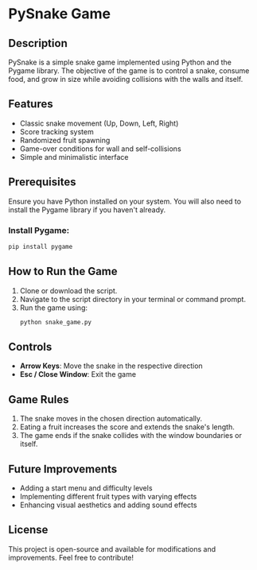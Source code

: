 # PySnake Game

## Description
PySnake is a simple snake game implemented using Python and the Pygame library. The objective of the game is to control a snake, consume food, and grow in size while avoiding collisions with the walls and itself.

## Features
- Classic snake movement (Up, Down, Left, Right)
- Score tracking system
- Randomized fruit spawning
- Game-over conditions for wall and self-collisions
- Simple and minimalistic interface

## Prerequisites
Ensure you have Python installed on your system. You will also need to install the Pygame library if you haven't already.

### Install Pygame:
```sh
pip install pygame
```

## How to Run the Game
1. Clone or download the script.
2. Navigate to the script directory in your terminal or command prompt.
3. Run the game using:
   ```sh
   python snake_game.py
   ```

## Controls
- **Arrow Keys**: Move the snake in the respective direction
- **Esc / Close Window**: Exit the game

## Game Rules
1. The snake moves in the chosen direction automatically.
2. Eating a fruit increases the score and extends the snake's length.
3. The game ends if the snake collides with the window boundaries or itself.

## Future Improvements
- Adding a start menu and difficulty levels
- Implementing different fruit types with varying effects
- Enhancing visual aesthetics and adding sound effects

## License
This project is open-source and available for modifications and improvements. Feel free to contribute!
